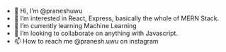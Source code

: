 - 👋 Hi, I’m @praneshuwu
- 👀 I’m interested in React, Express, basically the whole of MERN Stack.
- 🌱 I’m currently learning Machine Learning
- 💞️ I’m looking to collaborate on anything with Javascript.
- 📫 How to reach me @pranesh.uwu on instagram

<!---
praneshuwu/praneshuwu is a ✨ special ✨ repository because its `README.md` (this file) appears on your GitHub profile.
You can click the Preview link to take a look at your changes.
--->
